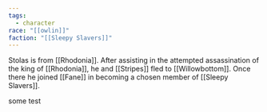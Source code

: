 ```yaml
---
tags:
  - character
race: "[[owlin]]"
faction: "[[Sleepy Slavers]]"
---
```

Stolas is from [[Rhodonia]]. After assisting in the attempted assassination of the king of [[Rhodonia]], he and [[Stripes]] fled to [[Willowbottom]]. Once there he joined [[Fane]] in becoming a chosen member of [[Sleepy Slavers]].



some test